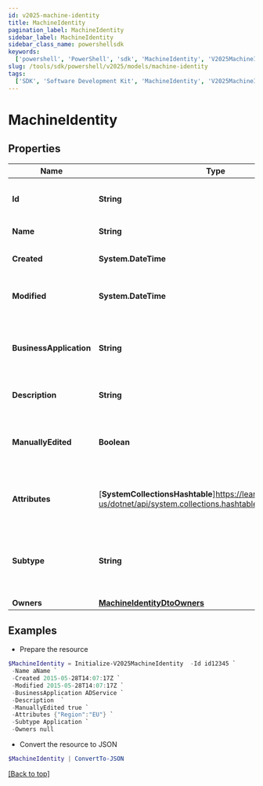 ```yaml
---
id: v2025-machine-identity
title: MachineIdentity
pagination_label: MachineIdentity
sidebar_label: MachineIdentity
sidebar_class_name: powershellsdk
keywords:
  ['powershell', 'PowerShell', 'sdk', 'MachineIdentity', 'V2025MachineIdentity']
slug: /tools/sdk/powershell/v2025/models/machine-identity
tags:
  ['SDK', 'Software Development Kit', 'MachineIdentity', 'V2025MachineIdentity']
---
```


# MachineIdentity

## Properties

| Name | Type | Description | Notes |
| --- | --- | --- | --- |
| **Id** | **String** | System-generated unique ID of the Object | [optional] [readonly] |
| **Name** | **String** | Name of the Object | [required] |
| **Created** | **System.DateTime** | Creation date of the Object | [optional] [readonly] |
| **Modified** | **System.DateTime** | Last modification date of the Object | [optional] [readonly] |
| **BusinessApplication** | **String** | The business application that the identity represents | [required] |
| **Description** | **String** | Description of machine identity | [optional] |
| **ManuallyEdited** | **Boolean** | Indicates if the machine identity has been manually edited | [optional] [default to $false] |
| **Attributes** | [**SystemCollectionsHashtable**]https://learn.microsoft.com/en-us/dotnet/api/system.collections.hashtable?view=net-9.0 | A map of custom machine identity attributes | [optional] |
| **Subtype** | **String** | The subtype value associated to the machine identity | [required] |
| **Owners** | [**MachineIdentityDtoOwners**](machine-identity-dto-owners) |  | [optional] |

## Examples

- Prepare the resource

```powershell
$MachineIdentity = Initialize-V2025MachineIdentity  -Id id12345 `
 -Name aName `
 -Created 2015-05-28T14:07:17Z `
 -Modified 2015-05-28T14:07:17Z `
 -BusinessApplication ADService `
 -Description  `
 -ManuallyEdited true `
 -Attributes {"Region":"EU"} `
 -Subtype Application `
 -Owners null
```

- Convert the resource to JSON

```powershell
$MachineIdentity | ConvertTo-JSON
```

[[Back to top]](#)
